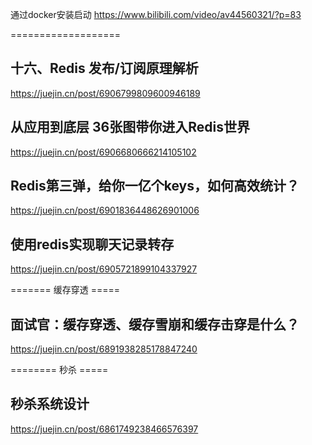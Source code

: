 通过docker安装启动
https://www.bilibili.com/video/av44560321/?p=83

===================

## 十六、Redis 发布/订阅原理解析
https://juejin.cn/post/6906799809600946189

## 从应用到底层 36张图带你进入Redis世界
https://juejin.cn/post/6906680666214105102

## Redis第三弹，给你一亿个keys，如何高效统计？
https://juejin.cn/post/6901836448626901006

## 使用redis实现聊天记录转存
https://juejin.cn/post/6905721899104337927

======= 缓存穿透 =====

## 面试官：缓存穿透、缓存雪崩和缓存击穿是什么？
https://juejin.cn/post/6891938285178847240

======== 秒杀 =====

## 秒杀系统设计
https://juejin.cn/post/6861749238466576397